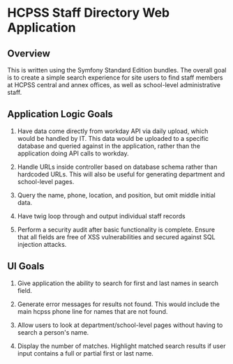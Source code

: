 # HCPSS Staff Directory Web Application

## Overview

This is written using the Symfony Standard Edition bundles. The overall goal is to create a simple search experience for site users to find staff members at HCPSS central and annex offices, as well as school-level administrative staff. 

## Application Logic Goals 

1. Have data come directly from workday API via daily upload, which would be handled by IT. This data would be uploaded to a specific database and queried against in the application, rather than the application doing API calls to workday. 

2. Handle URLs inside controller based on database schema rather than hardcoded URLs. This will also be useful for generating department and school-level pages. 

3. Query the name, phone, location, and position, but omit middle initial data.

4. Have twig loop through and output individual staff records

5. Perform a security audit after basic functionality is complete. Ensure that all fields are free of XSS vulnerabilities and secured against SQL injection attacks. 

## UI Goals

1. Give application the ability to search for first and last names in search field.

2. Generate error messages for results not found. This would include the main hcpss phone line for names that are not found.

3. Allow users to look at department/school-level pages without having to search a person's name.

4. Display the number of matches. Highlight matched search results if user input contains a full or partial first or last name. 

